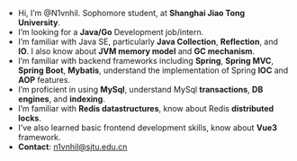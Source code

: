 - Hi, I’m @N1vnhil. Sophomore student, at **Shanghai Jiao Tong University**.
- I’m looking for a **Java/Go** Development job/intern.
- I’m familiar with Java SE, particularly **Java Collection**, **Reflection**, and **IO**. I also know about **JVM memory model** and **GC mechanism**.
- I’m familiar with backend frameworks including **Spring**, **Spring MVC**, **Spring Boot**, **Mybatis**, understand the implementation of Spring **IOC** and **AOP** features.
- I’m proficient in using **MySql**, understand MySql **transactions**, **DB engines**, and **indexing**.
- I’m familiar with **Redis datastructures**, know about Redis **distributed locks**.
- I’ve also learned basic frontend development skills, know about **Vue3** framework.
- **Contact**: n1vnhil@sjtu.edu.cn


<!---
N1vnhil/N1vnhil is a ✨ special ✨ repository because its `README.md` (this file) appears on your GitHub profile.
You can click the Preview link to take a look at your changes.
--->
